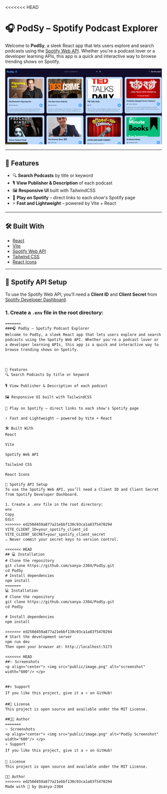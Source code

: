 <<<<<<< HEAD
# 🎧 PodSy – Spotify Podcast Explorer

Welcome to **PodSy**, a sleek React app that lets users explore and search podcasts using the [Spotify Web API](https://developer.spotify.com/documentation/web-api/). Whether you're a podcast lover or a developer learning APIs, this app is a quick and interactive way to browse trending shows on Spotify.

![PodSy Screenshot](public/image.png)

---

## 🚀 Features

- 🔍 **Search Podcasts** by title or keyword
- 🎙️ **View Publisher & Description** of each podcast
- 🖼️ **Responsive UI** built with TailwindCSS
- 🔗 **Play on Spotify** – direct links to each show's Spotify page
- ⚡ **Fast and Lightweight** – powered by Vite + React

---

## 🛠️ Built With

- [React](https://reactjs.org/)
- [Vite](https://vitejs.dev/)
- [Spotify Web API](https://developer.spotify.com/documentation/web-api/)
- [Tailwind CSS](https://tailwindcss.com/)
- [React Icons](https://react-icons.github.io/react-icons/)

---

## 🔐 Spotify API Setup

To use the Spotify Web API, you’ll need a **Client ID** and **Client Secret** from [Spotify Developer Dashboard](https://developer.spotify.com/dashboard/).

### 1. Create a `.env` file in the root directory:
```env
=======
###🎧 PodSy – Spotify Podcast Explorer
Welcome to PodSy, a sleek React app that lets users explore and search podcasts using the Spotify Web API. Whether you're a podcast lover or a developer learning APIs, this app is a quick and interactive way to browse trending shows on Spotify.



🚀 Features
🔍 Search Podcasts by title or keyword

🎙️ View Publisher & Description of each podcast

🖼️ Responsive UI built with TailwindCSS

🔗 Play on Spotify – direct links to each show's Spotify page

⚡ Fast and Lightweight – powered by Vite + React

🛠️ Built With
React

Vite

Spotify Web API

Tailwind CSS

React Icons

🔐 Spotify API Setup
To use the Spotify Web API, you’ll need a Client ID and Client Secret from Spotify Developer Dashboard.

1. Create a .env file in the root directory:
env
Copy
Edit
>>>>>>> ed250d459a877a21ebbf130c93ca1a83f5470294
VITE_CLIENT_ID=your_spotify_client_id
VITE_CLIENT_SECRET=your_spotify_client_secret
⚠️ Never commit your secret keys to version control.

<<<<<<< HEAD
## 💻 Installation
# Clone the repository
git clone https://github.com/sanya-2304/PodSy.git
cd PodSy
# Install dependencies
npm install
=======
💻 Installation
# Clone the repository
git clone https://github.com/sanya-2304/PodSy.git
cd PodSy

# Install dependencies
npm install

>>>>>>> ed250d459a877a21ebbf130c93ca1a83f5470294
# Start the development server
npm run dev
Then open your browser at: http://localhost:5173

<<<<<<< HEAD
##✨ Screenshots
<p align="center"> <img src="public/image.png" alt="screenshot" width="600"/> </p>


##⭐ Support
If you like this project, give it a ⭐ on GitHub!

##📄 License
This project is open source and available under the MIT License.

##👩‍💻 Author
=======
✨ Screenshots
<p align="center"> <img src="public/image.png" alt="PodSy Screenshot" width="600"/> </p>
⭐ Support
If you like this project, give it a ⭐ on GitHub!

📄 License
This project is open source and available under the MIT License.

👩‍💻 Author
>>>>>>> ed250d459a877a21ebbf130c93ca1a83f5470294
Made with 💙 by @sanya-2304

